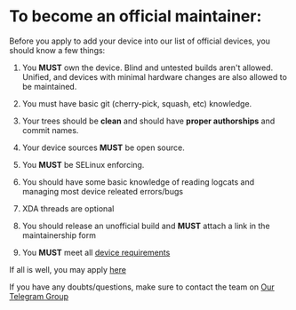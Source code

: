 # To become an official maintainer:

Before you apply to add your device into our list of official devices, you should know a few things:

1. You **MUST** own the device. Blind and untested builds aren't allowed. Unified, and devices with minimal hardware changes are also allowed to be maintained.

2. You must have basic git (cherry-pick, squash, etc) knowledge.

3. Your trees should be **clean** and should have **proper authorships** and commit names.

4. Your device sources **MUST** be open source.

5. You **MUST** be SELinux enforcing.

6. You should have some basic knowledge of reading logcats and managing most device releated errors/bugs

7. XDA threads are optional

8. You should release an unofficial build and **MUST** attach a link in the maintainership form

9. You **MUST** meet all [device requirements](devicereq.md)

If all is well, you may apply [here](https://github.com/AlphaDroid-devices/official_devices/issues/new/choose)

If you have any doubts/questions, make sure to contact the team on [Our Telegram Group](https://t.me/alphadroid_chat)
